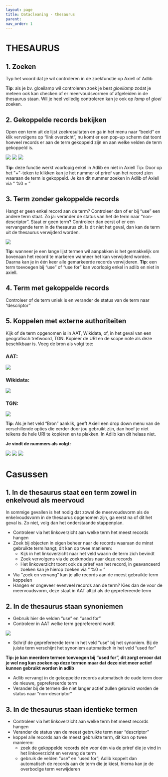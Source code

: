 ```yaml
---
layout: page
title: Datacleaning - thesaurus 
parent: 
nav_order: 1
---
```


# THESAURUS 

## 1. Zoeken 

Typ het woord dat je wil controleren in de zoekfunctie op Axiell of Adlib

**Tip**: als je bv. gloeilamp wil controleren zoek je best *gloeilamp* zodat je meteen ook kan checken of er meervoudsvormen of afgeleiden in de thesaurus staan. Wil je heel volledig controleren kan je ook op *lamp* of *gloei* zoeken. 

## 2. Gekoppelde records bekijken 

Open een term uit de lijst zoekresultaten en ga in het menu naar “beeld” en klik vervolgens op “link overzicht”, nu komt er een pop-up scherm dat toont hoeveel records er aan de term gekoppeld zijn en aan welke velden de term gekoppeld is.

![](images/thesaurus_00.png)
![](images/thesaurus_01.png)
![](images/thesaurus_02.png)

**Tip**: deze functie werkt voorlopig enkel in Adlib en niet in Axiell Tip: Door op het "+"-teken te klikken kan je het nummer of priref van het record zien waaraan de term is gekoppeld. Je kan dit nummer zoeken in Adlib of Axiell via “ %0 = ”

## 3. Term zonder gekoppelde records 

Hangt er geen enkel record aan de term? Controleer dan of er bij “use” een andere term staat. Zo ja: verander de status van het de term naar “non-descriptor”. Staat er geen term? Controleer dan eerst of er een vervangende term in de thesaurus zit. Is dit niet het geval, dan kan de term uit de thesaurus verwijderd worden.

![](images/thesaurus_03.png)

**Tip**: wanneer je een lange lijst termen wil aanpakken is het gemakkelijk om bovenaan het record te markeren wanneer het kan verwijderd worden. Daarna kan je in één keer alle gemarkeerde records verwijderen.
**Tip**: een term toevoegen bij “use” of “use for” kan voorlopig enkel in adlib en niet in axiell.

## 4.  Term met gekoppelde records 

Controleer of de term uniek is en verander de status van de term naar “descriptor”

## 5.  Koppelen met externe authoriteiten 

Kijk of de term opgenomen is in AAT, Wikidata, of, in het geval van een geografisch trefwoord, TGN. Kopieer de URI en de scope note als deze beschikbaar is. Voeg de bron als volgt toe:

### AAT:
![](images/thesaurus_04.png)

### Wikidata:
![](images/thesaurus_05.png)

### TGN:
![](images/thesaurus_06.png)

**Tip**: Als je het veld “Bron” aanklik, geeft Axiell een drop down menu van de verschillende opties die eerder door jou gebruikt zijn, dan hoef je niet telkens de hele URI te kopiëren en te plakken. In Adlib kan dit helaas niet.

**Je vindt de nummers als volgt:**

![](images/thesaurus_07.png)
![](images/thesaurus_08.png)
![](images/thesaurus_09.png)

# Casussen 

## 1.    In de thesaurus staat een term zowel in enkelvoud als meervoud

In sommige gevallen is het nodig dat zowel de meervoudsvorm als de enkelvoudsvorm in de thesaurus opgenomen zijn, ga eerst na of dit het geval is. Zo niet, volg dan het onderstaande stappenplan.
- Controleer via het linkoverzicht aan welke term het meest records hangen
- Zoek bij objecten in eigen beheer naar de records waaraan de minst gebruikte term hangt; dit kan op twee manieren:
  - Kijk in het linkoverzicht naar het veld waarin de term zich bevindt 
  - Zoek vervolgens via de zoekmodus naar deze records 
  - Het linkoverzicht toont ook de priref van het record, in geavanceerd zoeken kan je hierop zoeken via “ %0 = ” 
- Via “zoek en vervang” kan je alle records aan de meest gebruikte term koppelen
- Hangen er ongeveer evenveel records aan de term? Kies dan de voor de meervoudsvorm, deze staat in AAT altijd als de geprefereerde term

## 2.    In de thesaurus staan synoniemen

- Gebruik hier de velden “use” en “used for”
- Controleer in AAT welke term geprefereerd wordt

![](images/thesaurus_10.png)

-  Schrijf de geprefereerde term in het veld “use” bij het synoniem. Bij de juiste term verschijnt het synoniem automatisch in het veld “used for”

**Tip: je kan meerdere termen toevoegen bij “used for”, dit zorgt ervoor dat je wel nog kan zoeken op deze termen maar dat deze niet meer actief kunnen gebruikt worden in adlib**

- Adlib vervangt in de gekoppelde records automatisch de oude term door de nieuwe, geprefereerde term
- Verander bij de termen die niet langer actief zullen gebruikt worden de status naar “non-descriptor”

## 3.    In de thesaurus staan identieke termen

- Controleer via het linkoverzicht aan welke term het meest records hangen
- Verander de status van de meest gebruikte term naar “descriptor”
- koppel alle records aan de meest gebruikte term, dit kan op twee manieren:
  - zoek de gekoppelde records één voor één via de priref die je vind in het linkoverzicht en vervang de term
  - gebruik de velden “use” en “used for”; Adlib koppelt dan automatisch de records aan de term die je kiest, hierna kan je de overbodige term verwijderen






